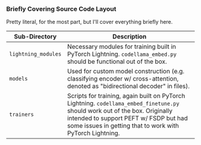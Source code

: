 ### Briefly Covering Source Code Layout

Pretty literal, for the most part, but I'll cover everything briefly here.

| Sub-Directory | Description |
| ------- | ----------- |
| `lightning_modules` | Necessary modules for training built in PyTorch Lightning. `codellama_embed.py` should be functional out of the box. |
| `models` | Used for custom model construction (e.g. classifying encoder w/ cross-attention, denoted as "bidirectional decoder" in files). |
| `trainers` | Scripts for training, again built on PyTorch Lightning. `codellama_embed_finetune.py` should work out of the box. Originally intended to support PEFT w/ FSDP but had some issues in getting that to work with PyTorch Lightning. |
